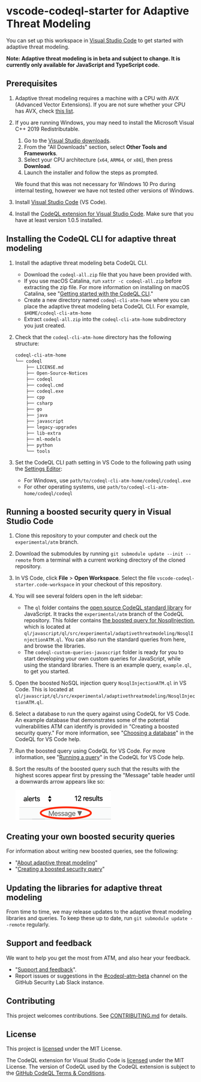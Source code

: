 # vscode-codeql-starter for Adaptive Threat Modeling

You can set up this workspace in [Visual Studio Code](https://marketplace.visualstudio.com/items?itemName=github.vscode-codeql) to get started with adaptive threat modeling.

**Note: Adaptive threat modeling is in beta and subject to change. It is currently only available for JavaScript and TypeScript code.**

## Prerequisites

1. Adaptive threat modeling requires a machine with a CPU with AVX (Advanced Vector Extensions).
    If you are not sure whether your CPU has AVX, check [this list](https://en.wikipedia.org/wiki/Advanced_Vector_Extensions#CPUs_with_AVX).
1. If you are running Windows, you may need to install the Microsoft Visual C++ 2019 Redistributable.

    1. Go to the [Visual Studio downloads](https://visualstudio.microsoft.com/downloads/).
    1. From the "All Downloads" section, select **Other Tools and Frameworks**.
    1. Select your CPU architecture (`x64`, `ARM64`, or `x86`), then press **Download**.
    1. Launch the installer and follow the steps as prompted.

    We found that this was not necessary for Windows 10 Pro during internal testing, however we have not tested other versions of Windows.
1. Install [Visual Studio Code](https://code.visualstudio.com) (VS Code).
1. Install the [CodeQL extension for Visual Studio Code](https://marketplace.visualstudio.com/items?itemName=github.vscode-codeql).
    Make sure that you have at least version 1.0.5 installed.

## Installing the CodeQL CLI for adaptive threat modeling

1. Install the adaptive threat modeling beta CodeQL CLI.
    - Download the `codeql-all.zip` file that you have been provided with.
    - If you use macOS Catalina, run `xattr -c codeql-all.zip` before extracting the zip file.
      For more information on installing on macOS Catalina, see "[Getting started with the CodeQL CLI](https://help.semmle.com/codeql/codeql-cli/procedures/get-started.html)."
    - Create a new directory named `codeql-cli-atm-home` where you can place the adaptive threat modeling beta CodeQL CLI.
      For example, `$HOME/codeql-cli-atm-home`
    - Extract `codeql-all.zip` into the `codeql-cli-atm-home` subdirectory you just created.
1. Check that the `codeql-cli-atm-home` directory has the following structure:

    ```
    codeql-cli-atm-home
    └── codeql
        ├── LICENSE.md
        ├── Open-Source-Notices
        ├── codeql
        ├── codeql.cmd
        ├── codeql.exe
        ├── cpp
        ├── csharp
        ├── go
        ├── java
        ├── javascript
        ├── legacy-upgrades
        ├── lib-extra
        ├── ml-models
        ├── python
        └── tools
    ```
1. Set the CodeQL CLI path setting in VS Code to the following path using the [Settings Editor](https://code.visualstudio.com/docs/getstarted/settings#_settings-editor):
    - For Windows, use `path/to/codeql-cli-atm-home/codeql/codeql.exe`
    - For other operating systems, use `path/to/codeql-cli-atm-home/codeql/codeql`

## Running a boosted security query in Visual Studio Code

1. Clone this repository to your computer and check out the `experimental/atm` branch.
1. Download the submodules by running `git submodule update --init --remote` from a terminal with a current working directory of the cloned repository.
1. In VS Code, click **File** > **Open Workspace**. Select the file `vscode-codeql-starter.code-workspace` in your checkout of this repository.
1. You will see several folders open in the left sidebar:
    - The `ql` folder contains the [open source CodeQL standard library](https://github.com/github/codeql/tree/experimental/atm) for JavaScript. It tracks the `experimental/atm` branch of the CodeQL repository. This folder contains [the boosted query for NosqlInjection](https://github.com/github/codeql/blob/experimental/atm/javascript/ql/src/experimental/adaptivethreatmodeling/NosqlInjectionATM.ql), which is located at `ql/javascript/ql/src/experimental/adaptivethreatmodeling/NosqlInjectionATM.ql`. You can also run the standard queries from here, and browse the libraries.
    - The `codeql-custom-queries-javascript` folder is ready for you to start developing your own custom queries for JavaScript, while using the standard libraries. There is an example query, `example.ql`, to get you started.
1. Open the boosted NoSQL injection query `NosqlInjectionATM.ql` in VS Code.
    This is located at `ql/javascript/ql/src/experimental/adaptivethreatmodeling/NosqlInjectionATM.ql`.
1. Select a database to run the query against using CodeQL for VS Code.
    An example database that demonstrates some of the potential vulnerabilities ATM can identify is provided in "Creating a boosted security query." <!-- TODO: link this doc  -->
    For more information, see "[Choosing a database](https://help.semmle.com/codeql/codeql-for-vscode/procedures/using-extension.html#choosing-a-database)" in the CodeQL for VS Code help.
1. Run the boosted query using CodeQL for VS Code.
    For more information, see "[Running a query](https://help.semmle.com/codeql/codeql-for-vscode/procedures/using-extension.html#running-a-query)" in the CodeQL for VS Code help.
1. Sort the results of the boosted query such that the results with the highest scores appear first by pressing the "Message" table header until a downwards arrow appears like so:

    ![Sort the boosted query results by making sure the #alerts predicate is selected then pressing the "Message" table header until a downwards arrow appears](./docs-resources/sorting_results.png)

## Creating your own boosted security queries

For information about writing new boosted queries, see the following:

<!-- TODO: update links so that they point to github/codeql repo (https://github.com/github/ml-ql-adaptive-threat-modeling/issues/328) -->
- "[About adaptive threat modeling](https://github.com/github/ml-ql-adaptive-threat-modeling-backend/blob/master/ql/javascript/experimental/adaptivethreatmodeling/docs/about-adaptive-threat-modeling.md)"
- "[Creating a boosted security query](https://github.com/github/ml-ql-adaptive-threat-modeling-backend/blob/master/ql/javascript/experimental/adaptivethreatmodeling/docs/creating-a-boosted-query.md)"

## Updating the libraries for adaptive threat modeling

From time to time, we may release updates to the adaptive threat modeling libraries and queries.
To keep these up to date, run `git submodule update --remote` regularly.

## Support and feedback

We want to help you get the most from ATM, and also hear your feedback.

<!-- TODO: update links so that they point to github/codeql repo (https://github.com/github/ml-ql-adaptive-threat-modeling/issues/328) -->
- "[Support and feedback](https://github.com/github/ml-ql-adaptive-threat-modeling-backend/blob/master/ql/javascript/experimental/adaptivethreatmodeling/docs/support-and-feedback.md)".
- Report issues or suggestions in the [#codeql-atm-beta](https://ghsecuritylab.slack.com/archives/C011BJD7279) channel on the GitHub Security Lab Slack instance.

## Contributing

This project welcomes contributions. See [CONTRIBUTING.md](CONTRIBUTING.md) for details.

## License

This project is [licensed](LICENSE.md) under the MIT License. 

The CodeQL extension for Visual Studio Code is [licensed](https://github.com/github/vscode-codeql/blob/master/extensions/ql-vscode/LICENSE.md) under the MIT License. The version of CodeQL used by the CodeQL extension is subject to the [GitHub CodeQL Terms & Conditions](https://securitylab.github.com/tools/codeql/license).
